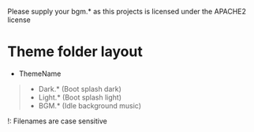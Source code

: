 Please supply your bgm.* as this projects is licensed under the APACHE2 license  

# Theme folder layout  
* ThemeName  
>    * Dark.* (Boot splash dark)  
>    * Light.* (Boot splash light)  
>    * BGM.* (Idle background music)  


!: Filenames are case sensitive  
